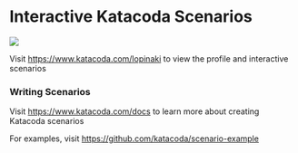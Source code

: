 # Interactive Katacoda Scenarios

[![](http://shields.katacoda.com/katacoda/lopinaki/count.svg)](https://www.katacoda.com/lopinaki "Get your profile on Katacoda.com")

Visit https://www.katacoda.com/lopinaki to view the profile and interactive scenarios

### Writing Scenarios
Visit https://www.katacoda.com/docs to learn more about creating Katacoda scenarios

For examples, visit https://github.com/katacoda/scenario-example
